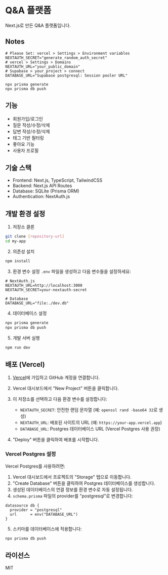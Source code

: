# Q&A 플랫폼

Next.js로 만든 Q&A 플랫폼입니다.

## Notes
```
# Please Set: vercel > Settings > Environment variables
NEXTAUTH_SECRET="generate_random_auth_secret"
# vercel > Settings > Domains
NEXTAUTH_URL="your_public_domain"
# Supabase > your_project > connect
DATABASE_URL="Supabase postgresql: Session pooler URL"
```
```
npx prisma generate
npx prisma db push
```
## 기능

- 회원가입/로그인
- 질문 작성/수정/삭제
- 답변 작성/수정/삭제
- 태그 기반 필터링
- 좋아요 기능
- 사용자 프로필

## 기술 스택

- Frontend: Next.js, TypeScript, TailwindCSS
- Backend: Next.js API Routes
- Database: SQLite (Prisma ORM)
- Authentication: NextAuth.js

## 개발 환경 설정

1. 저장소 클론

```bash
git clone [repository-url]
cd my-app
```

2. 의존성 설치

```bash
npm install
```

3. 환경 변수 설정
   `.env` 파일을 생성하고 다음 변수들을 설정하세요:

```
# NextAuth.js
NEXTAUTH_URL=http://localhost:3000
NEXTAUTH_SECRET=your-nextauth-secret

# Database
DATABASE_URL="file:./dev.db"
```

4. 데이터베이스 설정

```bash
npx prisma generate
npx prisma db push
```

5. 개발 서버 실행

```bash
npm run dev
```

## 배포 (Vercel)

1. [Vercel](https://vercel.com)에 가입하고 GitHub 계정을 연결합니다.

2. Vercel 대시보드에서 "New Project" 버튼을 클릭합니다.

3. 이 저장소를 선택하고 다음 환경 변수를 설정합니다:

   - `NEXTAUTH_SECRET`: 안전한 랜덤 문자열 (예: `openssl rand -base64 32`로 생성)
   - `NEXTAUTH_URL`: 배포된 사이트의 URL (예: `https://your-app.vercel.app`)
   - `DATABASE_URL`: Postgres 데이터베이스 URL (Vercel Postgres 사용 권장)

4. "Deploy" 버튼을 클릭하여 배포를 시작합니다.

### Vercel Postgres 설정

Vercel Postgres를 사용하려면:

1. Vercel 대시보드에서 프로젝트의 "Storage" 탭으로 이동합니다.
2. "Create Database" 버튼을 클릭하여 Postgres 데이터베이스를 생성합니다.
3. 생성된 데이터베이스의 연결 정보를 환경 변수로 자동 설정됩니다.
4. `schema.prisma` 파일의 provider를 "postgresql"로 변경합니다:

```prisma
datasource db {
  provider = "postgresql"
  url      = env("DATABASE_URL")
}
```

5. 스키마를 데이터베이스에 적용합니다:

```bash
npx prisma db push
```

## 라이선스

MIT
